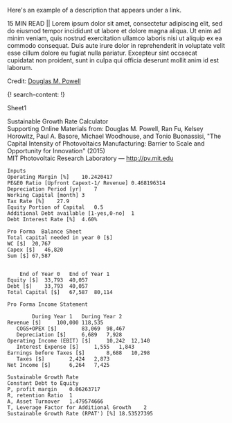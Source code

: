 Here's an example of a description that appears under a link.

15 MIN READ || Lorem ipsum dolor sit amet, consectetur adipiscing elit, sed do eiusmod tempor incididunt ut labore et dolore magna aliqua. Ut enim ad minim veniam, quis nostrud exercitation ullamco laboris nisi ut aliquip ex ea commodo consequat. Duis aute irure dolor in reprehenderit in voluptate velit esse cillum dolore eu fugiat nulla pariatur. Excepteur sint occaecat cupidatat non proident, sunt in culpa qui officia deserunt mollit anim id est laborum.

Credit: [Douglas M. Powell](http://pv.mit.edu/pvmit_people/doug-powell/)

{! search-content: !}

Sheet1

Sustainable Growth Rate Calculator																			
Supporting Online Materials from: Douglas M. Powell, Ran Fu, Kelsey Horowitz, Paul A. Basore, Michael Woodhouse, and Tonio Buonassisi, "The Capital Intensity of Photovoltaics Manufacturing: Barrier to Scale and Opportunity for Innovation" (2015)																			
MIT Photovoltaic Research Laboratory — http://pv.mit.edu																			
																			
																			
	Inputs																		
	Operating Margin [%]	10.2420417																	
	PE&E0 Ratio [Upfront Capext-1/ Revenue]	0.468196314																	
	Depreciation Period [yr]	7																	
	Working Capital [month]	3																	
	Tax Rate [%]	27.9																	
	Equity Portion of Capital	0.5																	
	Additional Debt available [1-yes,0-no]	1																	
	Debt Interest Rate [%]	4.60%																	
																			
	Pro Forma  Balance Sheet																		
	Total capital needed in year 0 [$]																		
	WC [$]	20,767																	
	Capex [$]	46,820																	
	Sum [$]	67,587																	
																			
																			
		End of Year 0	End of Year 1																
	Equity [$]	33,793	40,057																
	Debt [$]	33,793	40,057																
	Total Capital [$]	67,587	80,114																
																			
	Pro Forma Income Statement																		
																			
			During Year 1	During Year 2															
	Revenue [$]		100,000	118,535															
	   COGS+OPEX [$]		83,069	98,467															
	   Depreciation [$]		6,689	7,928															
	Operating Income (EBIT) [$]		10,242	12,140															
	   Interest Expense [$]		1,555	1,843															
	Earnings before Taxes [$]		8,688	10,298															
	   Taxes [$]		2,424	2,873															
	Net Income [$]		6,264	7,425															
																			
	Sustainable Growth Rate																		
	Constant Debt to Equity																		
	P, profit margin	0.06263717																	
	R, retention Ratio	1																	
	A, Asset Turnover	1.479574666																	
	T, Leverage Factor for Additional Growth	2																	
	Sustainable Growth Rate (RPAT') [%]	18.53527395																	

